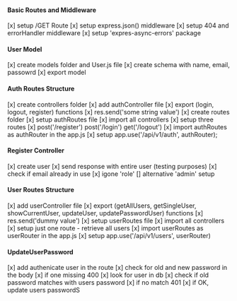 #### Basic Routes and Middleware
[x] setup /GET Route
[x] setup express.json() middleware
[x] setup 404 and errorHandler middleware
[x] setup 'expres-async-errors' package

#### User Model
[x] create models folder and User.js file
[x] create schema with name, email, passowrd
[x] export model

#### Auth Routes Structure
[x] create controllers folder
[x] add authController file
[x] export (login, logout, register) functions
[x] res.send('some string value')
[x] create routes folder
[x] setup authRoutes file
[x] import all controllers
[x] setup three routes
[x] post('/register') post('/login') get('/logout')
[x] import authRoutes as authRouter in the app.js
[x] setup app.use('/api/v1/auth', authRouter);


#### Register Controller
[x] create user
[x] send response with entire user (testing purposes)
[x] check if email already in use
[x] igone 'role'
[] alternative 'admin' setup

#### User Routes Structure
[x] add userController file
[x] export (getAllUsers, getSingleUser, showCurrentUser, updateUser, updatePasswordUser) functions
[x] res.send('dummy value')
[x] setup userRoutes file
[x] import all controllers
[x] setup just one route - retrieve all users
[x] import userRoutes as userRouter in the app.js
[x] setup app.use('/api/v1/users', userRouter) 

#### UpdateUserPassword

[x] add authenicate user in the route
[x] check for old and new password in the body
[x] if one missing 400
[x] look for user in db 
[x] check if old password matches with users password
[x] if no match 401
[x] if OK, update users passwordS